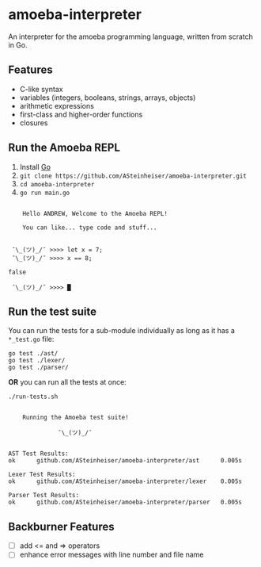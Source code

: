 # amoeba-interpreter
An interpreter for the amoeba programming language, written from scratch in Go.

## Features
- C-like syntax
- variables (integers, booleans, strings, arrays, objects)
- arithmetic expressions
- first-class and higher-order functions
- closures

## Run the Amoeba REPL
1. Install [Go](https://golang.org/dl/)
1. `git clone https://github.com/ASteinheiser/amoeba-interpreter.git`
1. `cd amoeba-interpreter`
1. `go run main.go`
```

    Hello ANDREW, Welcome to the Amoeba REPL!

    You can like... type code and stuff...


 ¯\_(ツ)_/¯ >>>> let x = 7;
 ¯\_(ツ)_/¯ >>>> x == 8;

false

 ¯\_(ツ)_/¯ >>>> █
```

## Run the test suite
You can run the tests for a sub-module individually as long as it has a `*_test.go` file:
```
go test ./ast/
go test ./lexer/
go test ./parser/
```
**OR** you can run all the tests at once:
```
./run-tests.sh
```
```

    Running the Amoeba test suite!

              ¯\_(ツ)_/¯


AST Test Results:
ok  	github.com/ASteinheiser/amoeba-interpreter/ast      0.005s

Lexer Test Results:
ok  	github.com/ASteinheiser/amoeba-interpreter/lexer    0.005s

Parser Test Results:
ok  	github.com/ASteinheiser/amoeba-interpreter/parser   0.005s

```

## Backburner Features
- [ ] add <= and => operators
- [ ] enhance error messages with line number and file name
